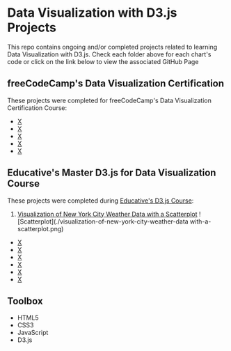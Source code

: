 # Data Visualization with D3.js Projects

This repo contains ongoing and/or completed projects related to learning Data Visualization with D3.js. Check each folder above for each chart's code or click on the link below to view the associated GitHub Page

## freeCodeCamp's Data Visualization Certification

These projects were completed for freeCodeCamp's Data Visualization Certification Course:

- [X](https://mikeattah.github.io/data-driven-documents/educative-apple-stock-price-line-chart/)
- [X](https://codepen.io/mikeattah/pen/WNObLjR)
- [X](https://codepen.io/mikeattah/pen/gORpJZG)
- [X](https://codepen.io/mikeattah/pen/KKqpjKJ)
- [X](https://codepen.io/mikeattah/pen/gORadeV)

## Educative's Master D3.js for Data Visualization Course

These projects were completed during [Educative's D3.js Course](https://www.educative.io/courses/master-d3-data-visualization):

1. [Visualization of New York City Weather Data with a Scatterplot](https://mikeattah.github.io/data-driven-documents/educative-nyc-weather-scatterplot/)
![Scatterplot](./visualization-of-new-york-city-weather-data with-a-scatterplot.png)

- [X](https://mikeattah.github.io/data-driven-documents/educative-nyc-weather-histogram/)
- [X](https://mikeattah.github.io/data-driven-documents/educative-nyc-weather-histogram/)
- [X](https://mikeattah.github.io/data-driven-documents/educative-nyc-weather-histogram/)
- [X](https://mikeattah.github.io/data-driven-documents/educative-nyc-weather-histogram/)
- [X](https://mikeattah.github.io/data-driven-documents/educative-nyc-weather-histogram/)
- [X](https://mikeattah.github.io/data-driven-documents/educative-nyc-weather-histogram/)

## Toolbox

- HTML5
- CSS3
- JavaScript
- D3.js
